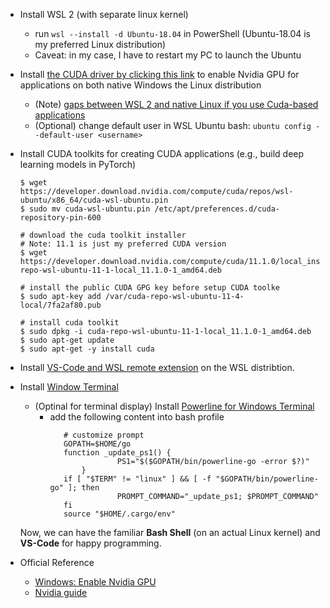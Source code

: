 * Install WSL 2 (with separate linux kernel)
  * run `wsl --install -d Ubuntu-18.04` in PowerShell (Ubuntu-18.04 is my preferred Linux distribution)
  * Caveat: in my case, I have to restart my PC to launch the Ubuntu 
* Install [the CUDA driver by clicking this link](https://developer.nvidia.com/cuda/wsl) to enable Nvidia GPU for applications on both native Windows the Linux distribution
  * (Note) [gaps between WSL 2 and native Linux if you use Cuda-based applications](https://developer.nvidia.com/blog/leveling-up-cuda-performance-on-wsl2-with-new-enhancements/)
  * (Optional) change default user in WSL Ubuntu bash: `ubuntu config --default-user <username>`
* Install CUDA toolkits for creating CUDA applications (e.g., build deep learning models in PyTorch)
  ```
  $ wget https://developer.download.nvidia.com/compute/cuda/repos/wsl-ubuntu/x86_64/cuda-wsl-ubuntu.pin
  $ sudo mv cuda-wsl-ubuntu.pin /etc/apt/preferences.d/cuda-repository-pin-600
  
  # download the cuda toolkit installer
  # Note: 11.1 is just my preferred CUDA version
  $ wget https://developer.download.nvidia.com/compute/cuda/11.1.0/local_installers/cuda-repo-wsl-ubuntu-11-1-local_11.1.0-1_amd64.deb
  
  # install the public CUDA GPG key before setup CUDA toolke
  $ sudo apt-key add /var/cuda-repo-wsl-ubuntu-11-4-local/7fa2af80.pub
  
  # install cuda toolkit
  $ sudo dpkg -i cuda-repo-wsl-ubuntu-11-1-local_11.1.0-1_amd64.deb
  $ sudo apt-get update
  $ sudo apt-get -y install cuda
  ```
  
* Install [VS-Code and WSL remote extension](https://docs.microsoft.com/en-us/windows/wsl/tutorials/wsl-vscode) on the WSL distribtion.
* Install [Window Terminal](https://github.com/microsoft/terminal)
  * (Optinal for terminal display) Install [Powerline for Windows Terminal](https://docs.microsoft.com/en-us/windows/terminal/tutorials/powerline-setup)
    * add the following content into bash profile
      ```
         # customize prompt
         GOPATH=$HOME/go
         function _update_ps1() {
                     PS1="$($GOPATH/bin/powerline-go -error $?)"
             }
         if [ "$TERM" != "linux" ] && [ -f "$GOPATH/bin/powerline-go" ]; then
                     PROMPT_COMMAND="_update_ps1; $PROMPT_COMMAND"
         fi
         source "$HOME/.cargo/env"
      ```
    
   Now, we can have the familiar **Bash Shell** (on an actual Linux kernel) and **VS-Code** for happy programming.

* Official Reference
  * [Windows: Enable Nvidia GPU](https://docs.microsoft.com/en-us/windows/ai/directml/gpu-cuda-in-wsl)
  * [Nvidia guide](https://docs.nvidia.com/cuda/wsl-user-guide/index.html)
